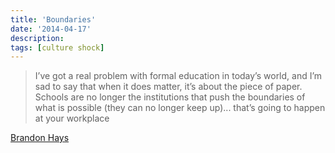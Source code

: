 ```yaml
---
title: 'Boundaries'
date: '2014-04-17'
description:
tags: [culture shock]
---
```


> I’ve got a real problem with formal education in today’s world, and I’m sad to say that when it does matter, it’s about the piece of paper. Schools are no longer the institutions that push the boundaries of what is possible (they can no longer keep up)... that’s going to happen at your workplace

[Brandon Hays](http://brandonhays.com/blog/2014/04/05/letter-to-an-aspiring-developer/)
